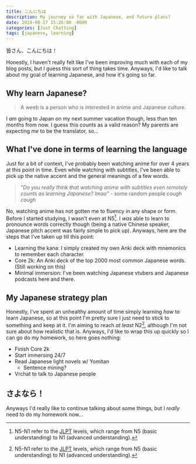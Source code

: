 ```yaml
---
title: こんにちは
description: My journey so far with Japanese, and future plans?
date: 2024-08-27 15:26:00 -0600
categories: [Just Chatting]
tags: [japanese, learning]
---
```


皆さん、こんにちは！

Honestly, I haven't really felt like I've been improving much with each of my blog posts, but I guess this sort of thing takes time. Anyways, I'd like to talk about my goal of learning Japanese, and how it's going so far.

## Why learn Japanese?

> A weeb is a person who is interested in anime and Japanese culture.

I *am* going to Japan on my next summer vacation though, less than ten months from now. I guess this counts as a valid reason? My parents are expecting *me* to be the translator, so...

## What I've done in terms of learning the language

Just for a bit of context, I've probably been watching anime for over 4 years at this point in time. Even while watching with subtitles, I've been able to pick up the native accent and the general meanings of a few words.

> *"Do you really think that watching anime with subtitles even remotely counts as learning Japanese? lmao"* - some random people *cough cough*

No, watching anime has not gotten me to fluency in any shape or form. Before I started studying, I wasn't even at N5[^1]. I *was* able to learn to pronounce words correctly though (being a native Chinese speaker, Japanese pitch accent was fairly simple to pick up). Anyways, here are the steps that I've taken up till this point:

- Learning the kana: I simply created my own Anki deck with mnemonics to remember each character.
- Core 2k: An Anki deck of the top 2000 most common Japanese words. (Still working on this)
- Minimal immersion: I've been watching Japanese vtubers and Japanese podcasts here and there.

## My Japanese strategy plan

Honestly, I've spent an unhealthy amount of time simply learning *how* to learn Japanese, so at this point I'm pretty sure I just need to stick to something and keep at it. I'm aiming to reach *at least* N2[^1], although I'm not sure about how realistic that is. Anyways, I'd like to wrap this up quickly so I can go do my homework, so here goes nothing:

- Finish Core 2k
- Start immersing 24/7
- Read Japanese light novels w/ Yomitan
    - Sentence mining?
- Vrchat to talk to Japanese people

## さよなら！

Anyways I'd really like to continue talking about some things, but I *really* need to do my homework now...

[^1]: N5-N1 refer to the [JLPT](https://www.jlpt.jp/e/) levels, which range from N5 (basic understanding) to N1 (advanced understanding).